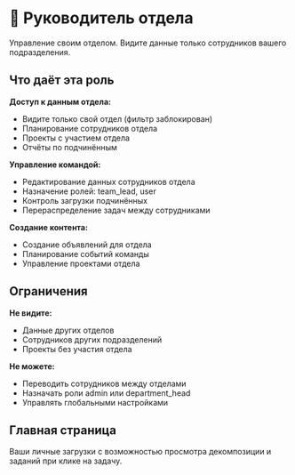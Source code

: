 # 🏢 Руководитель отдела

Управление своим отделом. Видите данные только сотрудников вашего подразделения.

## Что даёт эта роль

**Доступ к данным отдела:**
- Видите только свой отдел (фильтр заблокирован)
- Планирование сотрудников отдела
- Проекты с участием отдела
- Отчёты по подчинённым

**Управление командой:**
- Редактирование данных сотрудников отдела
- Назначение ролей: team_lead, user
- Контроль загрузки подчинённых
- Перераспределение задач между сотрудниками

**Создание контента:**
- Создание объявлений для отдела
- Планирование событий команды
- Управление проектами отдела

## Ограничения

**Не видите:**
- Данные других отделов
- Сотрудников других подразделений
- Проекты без участия отдела

**Не можете:**
- Переводить сотрудников между отделами
- Назначать роли admin или department_head
- Управлять глобальными настройками

## Главная страница

Ваши личные загрузки с возможностью просмотра декомпозиции и заданий при клике на задачу.